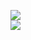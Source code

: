 [![](https://img.shields.io/badge/Made%20With-Github%20Spray-lightgrey.svg?style=for-the-badge&logo=github)](https://github.com/Annihil/github-spray#1516)  
[![](https://i.imgur.com/2DrTn0Z.gif)](https://github.com/Annihil/github-spray)